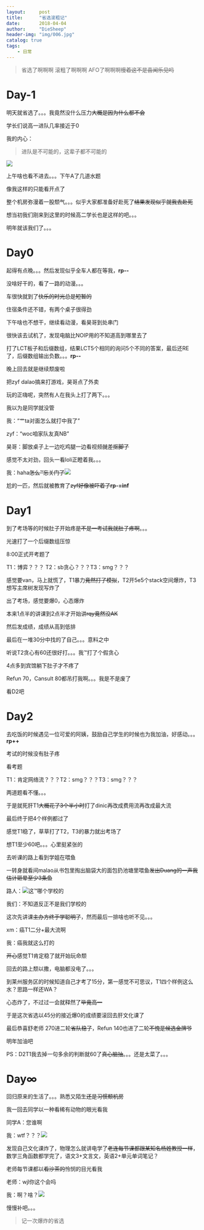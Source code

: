 ```yaml
---
layout:     post
title:      "省选滚粗记"
date:       2018-04-04
author:     "DieSheep"
header-img: "img/006.jpg"
catalog: true
tags:
    - 日常
---
```

>省选了啊啊啊 滚粗了啊啊啊 AFO了啊啊啊~~慢着这不是喜闻乐见吗~~

# Day-1

明天就省选了。。。我竟然没什么压力~~大概是因为什么都不会~~

学长们说高一进队几率接近于0

我的内心：

>进队是不可能的，这辈子都不可能的

![](/img/qiegewala.jpg)

上午啥也看不进去。。。下午A了几道水题

像我这样的只能看开点了

整个机房弥漫着一股颓气。。。似乎大家都准备好赴死了~~结果发现似乎就我去赴死~~

想当初我们刚来到这里的时候高二学长也是这样的吧。。。

明年就该我们了。。。

# Day0
起得有点晚。。。然后发现似乎全车人都在等我，**rp--**

没啥好干的，看了一路的动漫。。。

车很快就到了~~快乐的时光总是短暂的~~

住宿条件还不错，有两个桌子很得劲

下午啥也不想干，继续看动漫，看昊哥到处串门

很快该去试机了，发现电脑比NOIP用的不知道高到哪里去了

打了LCT板子和后缀数组，结果LCT5个相同的询问5个不同的答案，最后还RE了，后缀数组输出负数。。。**rp--**

晚上回去就是继续颓废啦

把zyf dalao搞来打游戏，昊哥点了外卖

玩的正嗨呢，突然有人在我头上打了两下。。。

我以为是同学就没管

我：“艹ta对面怎么就打中我了”

zyf：“woc咱家队友真NB”

昊哥：脚放桌子上一边吃鸡腿一边看视频~~就差抠脚了~~

感觉不太对劲，回头一看loli正瞪着我。。。

我：haha~~怎么™忘关门了~~![](/img/1234.jpg)

尬的一匹，然后就被教育了~~zyf好像被吓着了~~**rp-=inf**

# Day1
到了考场等的时候肚子开始疼~~是不是一考试我就肚子疼啊~~。。。

光速打了一个后缀数组压惊

8:00正式开考题了

T1：博弈？？？ T2：sb贪心？？？T3：smg？？？

感觉要van，马上就慌了，T1暴力~~竟然打了模拟~~，T2开5e5个stack空间爆炸，T3想写主席树发现写炸了

出了考场，感觉要爆0，心态爆炸

本来1点半的讲课到2点半才开始讲~~rqy竟然没AK~~

然后发成绩，成绩从高到低排

最后在一堆30分中找的了自己。。。意料之中

听说T2贪心有60还很好打。。。我™打了个假贪心

4点多到宾馆躺下肚子才不疼了

Refun 70，Cansult 80都吊打我啊。。。我是不是废了

看D2吧

# Day2
去吃饭的时候遇见一位可爱的阿姨，鼓励自己学生的时候也为我加油，好感动。。。**rp++**

考试的时候没有肚子疼

看考题

T1：肯定网络流？？？T2：smg？？？T3：smg？？？

两道题看不懂。。。

于是就死肝T1~~大概花了3个半小时~~打了dinic再改成费用流再改成最大流

最后终于把4个样例都过了

感觉T1稳了，草草打了T2，T3的暴力就出考场了

想T1至少60吧。。。心里挺紧张的

去听课的路上看到学姐在喂鱼

一转身就看间malao从书包里掏出脑袋大的面包扔池塘里喂鱼~~发出Duang的一声我估计砸晕至少3条鱼~~

路人：![](/img/1213.jpg)这™哪个学校的

我们：不知道反正不是我们学校的

这次先讲课~~主办方终于学聪明了~~，然而最后一排啥也听不见。。。

xm：癌T1二分+最大流啊

我：癌我就这么打的

~~开心~~感觉T1肯定稳了就开始玩命颓

回去的路上颓以撒，电脑都没电了。。。

到莱州服务区的时候知道自己才考了15分，第一感觉不可思议，T1四个样例这么水？思路一样还WA？

心态炸了，不过过一会就释然了~~毕竟高一~~

于是这次省选以45分的接近爆0的成绩要滚回去肝文化课了

最后恭喜舒老师 270进二轮~~省队稳了~~，Refun 140也进了二轮~~不愧是候选金牌爷~~

明年加油吧

PS：D2T1我去掉一句多余的判断就60了~~真心脑抽~~。。。还是太菜了。。。

# Day∞
回归原来的生活了。。。熟悉又陌生~~还是习惯颓机房~~

我一回去同学以一种看稀有动物的眼光看我

同学A：您谁啊

我：wtf？？？![](/img/423.jpg)

发现自己文化课炸了，物理怎么就讲电学了~~老连每节课都跟某知名杨姓教授一样~~，数学三角函数都学完了，语文3+文言文，英语2+单元单词笔记？

老师每节课都以~~看沙茶的~~怜悯的目光看我

老师：wjl你这个会吗

我：啊？啥？![](/img/1231.jpg)

慢慢补吧。。。

>记一次爆炸的省选
